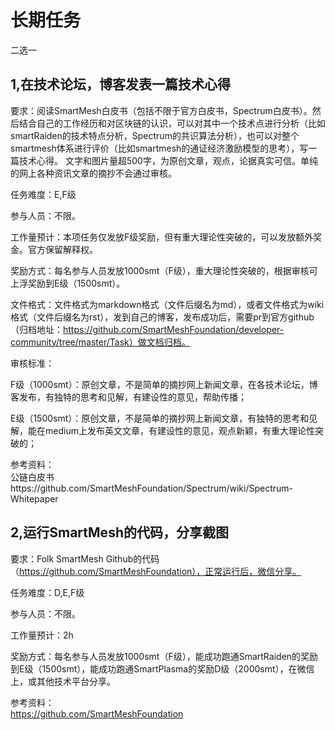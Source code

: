 # 长期任务
二选一

## 1,在技术论坛，博客发表一篇技术心得
要求：阅读SmartMesh白皮书（包括不限于官方白皮书，Spectrum白皮书）。然后结合自己的工作经历和对区块链的认识，可以对其中一个技术点进行分析（比如smartRaiden的技术特点分析，Spectrum的共识算法分析），也可以对整个smartmesh体系进行评价（比如smartmesh的通证经济激励模型的思考），写一篇技术心得。 文字和图片量超500字，为原创文章，观点，论据真实可信。单纯的网上各种资讯文章的摘抄不会通过审核。

任务难度：E,F级

参与人员：不限。

工作量预计：本项任务仅发放F级奖励，但有重大理论性突破的，可以发放额外奖金。官方保留解释权。

奖励方式：每名参与人员发放1000smt（F级），重大理论性突破的，根据审核可上浮奖励到E级（1500smt）。

文件格式：文件格式为markdown格式（文件后缀名为md），或者文件格式为wiki格式（文件后缀名为rst），发到自己的博客，发布成功后，需要pr到官方github（归档地址：https://github.com/SmartMeshFoundation/developer-community/tree/master/Task）做文档归档。

审核标准：


F级（1000smt）：原创文章，不是简单的摘抄网上新闻文章，在各技术论坛，博客发布，有独特的思考和见解，有建设性的意见，帮助传播；

E级（1500smt）：原创文章，不是简单的摘抄网上新闻文章，有独特的思考和见解，能在medium上发布英文文章，有建设性的意见，观点新颖，有重大理论性突破的；

            
参考资料：                     
公链白皮书https://github.com/SmartMeshFoundation/Spectrum/wiki/Spectrum-Whitepaper

## 2,运行SmartMesh的代码，分享截图
要求：Folk SmartMesh Github的代码（https://github.com/SmartMeshFoundation），正常运行后，微信分享。  

任务难度：D,E,F级  

参与人员：不限。  

工作量预计：2h

奖励方式：每名参与人员发放1000smt（F级），能成功跑通SmartRaiden的奖励到E级（1500smt），能成功跑通SmartPlasma的奖励D级（2000smt），在微信上，或其他技术平台分享。

参考资料：       
https://github.com/SmartMeshFoundation

